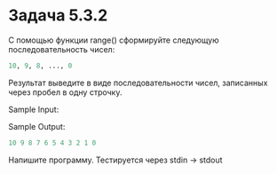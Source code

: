 # Задача 5.3.2

С помощью функции range() сформируйте следующую последовательность чисел:

```python
10, 9, 8, ..., 0
```

Результат выведите в виде последовательности чисел, записанных через пробел в одну строчку.

Sample Input:

Sample Output:

```python
10 9 8 7 6 5 4 3 2 1 0
```

Напишите программу. Тестируется через stdin → stdout
